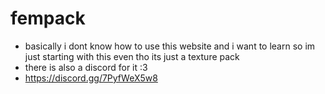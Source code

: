 # fempack
- basically i dont know how to use this website and i want to learn so im just starting with this even tho its just a texture pack
- there is also a discord for it :3 
- https://discord.gg/7PyfWeX5w8
